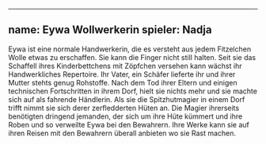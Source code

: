 ---
name: Eywa Wollwerkerin
spieler: Nadja
----

Eywa ist eine normale Handwerkerin, die es versteht aus jedem Fitzelchen Wolle etwas zu erschaffen. Sie kann die Finger nicht still halten. Seit sie das Schaffell ihres Kinderbettchens mit Zöpfchen versehen kann wächst ihr Handwerkliches Repertoire. Ihr Vater, ein Schäfer lieferte ihr und ihrer Mutter stehts genug Rohstoffe. Nach dem Tod ihrer Eltern und einigen technischen Fortschritten in ihrem Dorf, hielt sie nichts mehr und sie machte sich auf als fahrende Händlerin. Als sie die Spitzhutmagier in einem Dorf trifft nimmt sie sich derer zerfledderten Hüten an. Die Magier ihrerseits benötigten dringend jemanden, der sich um ihre Hüte kümmert und ihre Roben und so verweilte Eywa bei den Bewahrern. Ihre Werke kann sie auf ihren Reisen mit den Bewahrern überall anbieten wo sie Rast machen. 
